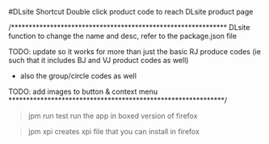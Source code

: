 #DLsite Shortcut
Double click product code to reach DLsite product page

/*************************************************************
DLsite function
to change the name and desc, refer to the package.json file

TODO: update so it works for more than just the basic RJ produce codes (ie such that it includes BJ and VJ product codes as well)
- also the group/circle codes as well

TODO: add images to button & context menu
*************************************************************/

>jpm run
test run the app in boxed version of firefox

>jpm xpi 
creates xpi file that you can install in firefox